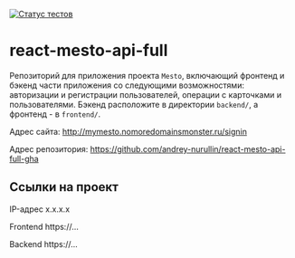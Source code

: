 [![Статус тестов](../../actions/workflows/tests.yml/badge.svg)](../../actions/workflows/tests.yml)

# react-mesto-api-full
Репозиторий для приложения проекта `Mesto`, включающий фронтенд и бэкенд части приложения со следующими возможностями: авторизации и регистрации пользователей, операции с карточками и пользователями. Бэкенд расположите в директории `backend/`, а фронтенд - в `frontend/`.

Адрес сайта: http://mymesto.nomoredomainsmonster.ru/signin

Адрес репозитория: https://github.com/andrey-nurullin/react-mesto-api-full-gha

## Ссылки на проект

IP-адрес x.x.x.x

Frontend https://...

Backend https://...
